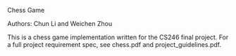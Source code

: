 Chess Game

Authors: Chun Li and Weichen Zhou


This is a chess game implementation written for the CS246 final project.
For a full project requirement spec, see chess.pdf and project_guidelines.pdf.
